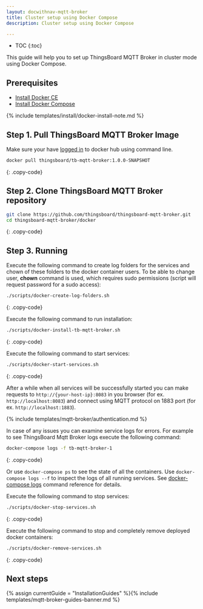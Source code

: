 ```yaml
---
layout: docwithnav-mqtt-broker
title: Cluster setup using Docker Compose
description: Cluster setup using Docker Compose

---
```


* TOC
{:toc}


This guide will help you to set up ThingsBoard MQTT Broker in cluster mode using Docker Compose.

## Prerequisites

- [Install Docker CE](https://docs.docker.com/engine/installation/)
- [Install Docker Compose](https://docs.docker.com/compose/install/)

{% include templates/install/docker-install-note.md %}

## Step 1. Pull ThingsBoard MQTT Broker Image

Make sure your have [logged in](https://docs.docker.com/engine/reference/commandline/login/) to docker hub using command line.

```bash
docker pull thingsboard/tb-mqtt-broker:1.0.0-SNAPSHOT
```
{: .copy-code}

## Step 2. Clone ThingsBoard MQTT Broker repository

```bash
git clone https://github.com/thingsboard/thingsboard-mqtt-broker.git
cd thingsboard-mqtt-broker/docker
```
{: .copy-code}

## Step 3. Running

Execute the following command to create log folders for the services and chown of these folders to the docker container users.
To be able to change user, **chown** command is used, which requires sudo permissions (script will request password for a sudo access):

```bash
./scripts/docker-create-log-folders.sh
```
{: .copy-code}

Execute the following command to run installation:

```bash
./scripts/docker-install-tb-mqtt-broker.sh
```
{: .copy-code}

Execute the following command to start services:

```bash
./scripts/docker-start-services.sh
```
{: .copy-code}

After a while when all services will be successfully started you can make requests to `http://{your-host-ip}:8083` in you browser (for ex. `http://localhost:8083`)
and connect using MQTT protocol on 1883 port (for ex. `http://localhost:1883`).

{% include templates/mqtt-broker/authentication.md %}

In case of any issues you can examine service logs for errors.
For example to see ThingsBoard Mqtt Broker logs execute the following command:

```bash
docker-compose logs -f tb-mqtt-broker-1
```
{: .copy-code}

Or use `docker-compose ps` to see the state of all the containers.
Use `docker-compose logs --f` to inspect the logs of all running services.
See [docker-compose logs](https://docs.docker.com/compose/reference/logs/) command reference for details.

Execute the following command to stop services:

```bash
./scripts/docker-stop-services.sh
```
{: .copy-code}

Execute the following command to stop and completely remove deployed docker containers:

```bash
./scripts/docker-remove-services.sh
```
{: .copy-code}

## Next steps

{% assign currentGuide = "InstallationGuides" %}{% include templates/mqtt-broker-guides-banner.md %}